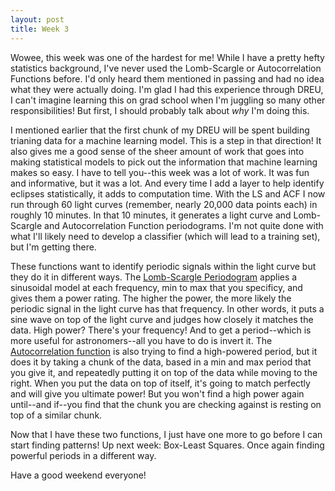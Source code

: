 ```yaml
---
layout: post
title: Week 3
---
```


Wowee, this week was one of the hardest for me! While I have a pretty hefty statistics background, I've never used the Lomb-Scargle or Autocorrelation Functions before. I'd only heard them mentioned in passing and had no idea what they were actually doing. I'm glad I had this experience through DREU, I can't imagine learning this on grad school when I'm juggling so many other responsibilities! But first, I should probably talk about *why* I'm doing this.

I mentioned earlier that the first chunk of my DREU will be spent building trianing data for a machine learning model. This is a step in that direction! It also gives me a good sense of the sheer amount of work that goes into making statistical models to pick out the information that machine learning makes so easy. I have to tell you--this week was a lot of work. It was fun and informative, but it was a lot. And every time I add a layer to help identify eclipses statistically, it adds to computation time. With the LS and ACF I now run through 60 light curves (remember, nearly 20,000 data points each) in roughly 10 minutes. In that 10 minutes, it generates a light curve and Lomb-Scargle and Autocorrelation Function periodograms. I'm not quite done with what I'll likely need to develop a classifier (which will lead to a training set), but I'm getting there.

These functions want to identify periodic signals within the light curve but they do it in different ways. The [Lomb-Scargle Periodogram](https://docs.astropy.org/en/stable/timeseries/lombscargle.html) applies a sinusoidal model at each frequency, min to max that you specificy, and gives them a power rating. The higher the power, the more likely the periodic signal in the light curve has that frequency. In other words, it puts a sine wave on top of the light curve and judges how closely it matches the data. High power? There's your frequency! And to get a period--which is more useful for astronomers--all you have to do is invert it. The [Autocorrelation function](https://exoplanet.readthedocs.io/en/stable/user/api/#exoplanet.autocorr_estimator) is also trying to find a high-powered period, but it does it by taking a chunk of the data, based in a min and max period that you give it, and repeatedly putting it on top of the data while moving to the right. When you put the data on top of itself, it's going to match perfectly and will give you ultimate power! But you won't find a high power again until--and if--you find that the chunk you are checking against is resting on top of a similar chunk.

Now that I have these two functions, I just have one more to go before I can start finding patterns! Up next week: Box-Least Squares. Once again finding powerful periods in a different way.

Have a good weekend everyone!
